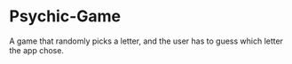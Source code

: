 # Psychic-Game
A game that randomly picks a letter, and the user has to guess which letter the app chose.
